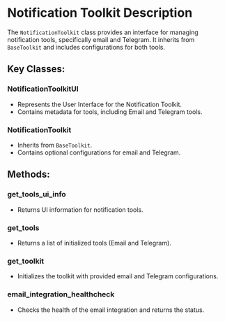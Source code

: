 # Notification Toolkit Description

The `NotificationToolkit` class provides an interface for managing notification tools, specifically email and Telegram. It inherits from `BaseToolkit` and includes configurations for both tools.

## Key Classes:

### NotificationToolkitUI
- Represents the User Interface for the Notification Toolkit.
- Contains metadata for tools, including Email and Telegram tools.

### NotificationToolkit
- Inherits from `BaseToolkit`.
- Contains optional configurations for email and Telegram.

## Methods:

### get_tools_ui_info
- Returns UI information for notification tools.

### get_tools
- Returns a list of initialized tools (Email and Telegram).

### get_toolkit
- Initializes the toolkit with provided email and Telegram configurations.

### email_integration_healthcheck
- Checks the health of the email integration and returns the status.